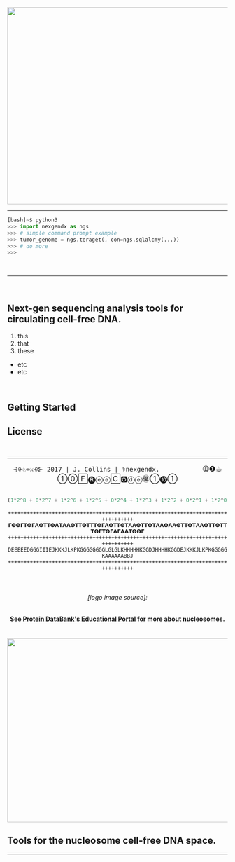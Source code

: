 <img src="https://c2.staticflickr.com/4/3956/33399799700_20c0287740_o.png" width="800" height="450">

--------------

```py
[bash]~$ python3
>>> import nexgendx as ngs
>>> # simple command prompt example
>>> tumor_genome = ngs.teraget(, con=ngs.sqlalcmy(...))
>>> # do more
>>> 
```

<br>

--------
<br>

## Next-gen sequencing analysis tools for circulating cell-free DNA. 
1. this
2. that
3. these
 - etc
 - etc 


<br>

## Getting Started

## License 





<br>




---------
<div align="center">
<big>
<code>⊰⨭♘∞⚔⨮⊱ 2017 | J. Collins | ⚕nexgendx.</code>                     ➉❶☕︎①⓪🄵🅡ⓔⓔ🄲🅾ⓓⓔ㊝①➓➀
</big>

<br>
<br>
<p align='center'>

~~~py
(1*2^8 + 0*2^7 + 1*2^6 + 1*2^5 + 0*2^4 + 1*2^3 + 1*2^2 + 0*2^1 + 1*2^0) = 365
~~~


``++++++++++++++++++++++++++++++++++++++++++++++++++++++++++++++++++++++++++++++++``
``𝝘𝝝𝝝𝝘𝝩𝝝𝝘𝝖𝝝𝝩𝝩𝝝𝝖𝝩𝝖𝝖𝝝𝝩𝝩𝝝𝝩𝝩𝝩𝝝𝝘𝝖𝝝𝝩𝝩𝝝𝝩𝝖𝝖𝝝𝝩𝝩𝝝𝝩𝝖𝝖𝝝𝝖𝝖𝝝𝝩𝝩𝝝𝝩𝝖𝝖𝝝𝝩𝝩𝝝𝝩𝝩𝝩𝝝𝝘𝝩𝝝𝝘𝝖𝝘𝝖𝝖𝝩𝝝𝝝𝝘``
``++++++++++++++++++++++++++++++++++++++++++++++++++++++++++++++++++++++++++++++++``
``DEEEEEDGGGIIIEJKKKJLKPKGGGGGGGGLGLGLKHHHHHKGGDJHHHHKGGDEJKKKJLKPKGGGGGKAAAAAABBJ``
``++++++++++++++++++++++++++++++++++++++++++++++++++++++++++++++++++++++++++++++++``

<br>

<h6>[logo image source]:</h6>
<h4>See <a href="https://pdb101.rcsb.org/motm/7">Protein DataBank's Educational Portal</a> for more about nucleosomes.</h4>

<br>

<img src="./doc/design/nucleosome_spacewaves_1.gif" height=420 width=900>

</div>

## Tools for the nucleosome cell-free DNA space.
____



